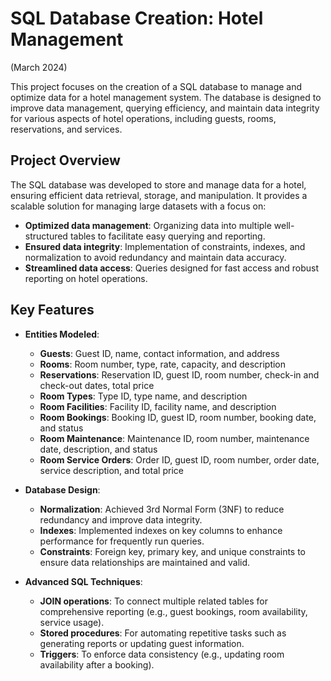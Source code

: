 # SQL Database Creation: Hotel Management 
(March 2024)

This project focuses on the creation of a SQL database to manage and optimize data for a hotel management system. The database is designed to improve data management, querying efficiency, and maintain data integrity for various aspects of hotel operations, including guests, rooms, reservations, and services.

## Project Overview

The SQL database was developed to store and manage data for a hotel, ensuring efficient data retrieval, storage, and manipulation. It provides a scalable solution for managing large datasets with a focus on:

- **Optimized data management**: Organizing data into multiple well-structured tables to facilitate easy querying and reporting.
- **Ensured data integrity**: Implementation of constraints, indexes, and normalization to avoid redundancy and maintain data accuracy.
- **Streamlined data access**: Queries designed for fast access and robust reporting on hotel operations.

## Key Features

- **Entities Modeled**:
  - **Guests**: Guest ID, name, contact information, and address
  - **Rooms**: Room number, type, rate, capacity, and description
  - **Reservations**: Reservation ID, guest ID, room number, check-in and check-out dates, total price
  - **Room Types**: Type ID, type name, and description
  - **Room Facilities**: Facility ID, facility name, and description
  - **Room Bookings**: Booking ID, guest ID, room number, booking date, and status
  - **Room Maintenance**: Maintenance ID, room number, maintenance date, description, and status
  - **Room Service Orders**: Order ID, guest ID, room number, order date, service description, and total price

- **Database Design**:
  - **Normalization**: Achieved 3rd Normal Form (3NF) to reduce redundancy and improve data integrity.
  - **Indexes**: Implemented indexes on key columns to enhance performance for frequently run queries.
  - **Constraints**: Foreign key, primary key, and unique constraints to ensure data relationships are maintained and valid.

- **Advanced SQL Techniques**:
  - **JOIN operations**: To connect multiple related tables for comprehensive reporting (e.g., guest bookings, room availability, service usage).
  - **Stored procedures**: For automating repetitive tasks such as generating reports or updating guest information.
  - **Triggers**: To enforce data consistency (e.g., updating room availability after a booking).
